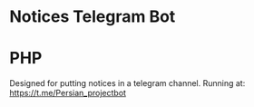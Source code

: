 # Notices Telegram Bot
# PHP
Designed for putting notices in a telegram channel.
Running at: https://t.me/Persian_projectbot
